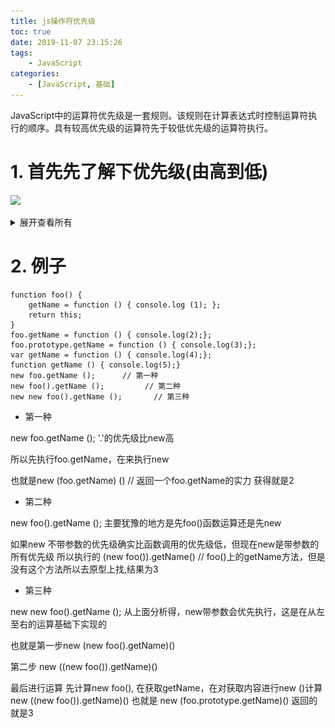 ```yaml
---
title: js操作符优先级
toc: true
date: 2019-11-07 23:15:26
tags:
    - JavaScript
categories:
    - [JavaScript, 基础]
---
```


JavaScript中的运算符优先级是一套规则。该规则在计算表达式时控制运算符执行的顺序。具有较高优先级的运算符先于较低优先级的运算符执行。
<!-- more -->

# 1. 首先先了解下优先级(由高到低)

![](https://raw.githubusercontent.com/fangwenzheng88/git_picture/master/img/20191107231454.png=200x)

<details>
<summary>展开查看所有</summary>
<img src="https://raw.githubusercontent.com/fangwenzheng88/git_picture/master/img/js操作符优先级002.png">
</details>

# 2. 例子

```
function foo() {
    getName = function () { console.log (1); };
    return this;
}
foo.getName = function () { console.log(2);};
foo.prototype.getName = function () { console.log(3);};
var getName = function () { console.log(4);};
function getName () { console.log(5);}
new foo.getName ();      // 第一种       
new foo().getName ();         // 第二种
new new foo().getName ();       // 第三种
```

- 第一种

new foo.getName (); '.'的优先级比new高

所以先执行foo.getName，在来执行new

也就是new (foo.getName) () // 返回一个foo.getName的实力 获得就是2

- 第二种

new foo().getName (); 主要犹豫的地方是先foo()函数运算还是先new

如果new 不带参数的优先级确实比函数调用的优先级低，但现在new是带参数的所有优先级
所以执行的 (new foo()).getName() // foo()上的getName方法，但是没有这个方法所以去原型上找,结果为3

- 第三种

new new foo().getName (); 从上面分析得，new带参数会优先执行，这是在从左至右的运算基础下实现的

也就是第一步new (new foo().getName)()

第二步 new ((new foo()).getName)()

最后进行运算 先计算new foo(), 在获取getName，在对获取内容进行new ()计算
new ((new foo()).getName)() 也就是 new (foo.prototype.getName)()
返回的就是3



